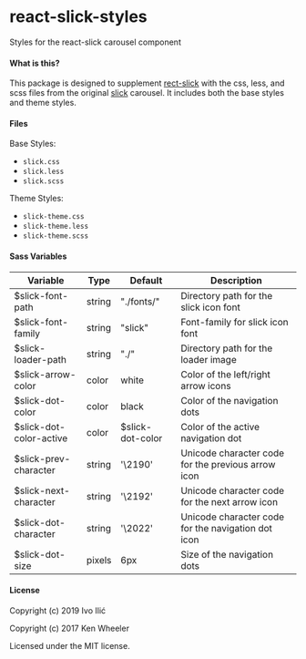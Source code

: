 # react-slick-styles

Styles for the react-slick carousel component

#### What is this?

This package is designed to supplement [rect-slick](https://github.com/akiran/react-slick) with the css, less, and scss files from the original [slick](https://github.com/kenwheeler/slick) carousel. It includes both the base styles and theme styles.

#### Files

Base Styles:

- `slick.css`
- `slick.less`
- `slick.scss`

Theme Styles:

- `slick-theme.css`
- `slick-theme.less`
- `slick-theme.scss`

#### Sass Variables

| Variable                 | Type   | Default           | Description                                        |
| ------------------------ | ------ | ----------------- | -------------------------------------------------- |
| \$slick-font-path        | string | "./fonts/"        | Directory path for the slick icon font             |
| \$slick-font-family      | string | "slick"           | Font-family for slick icon font                    |
| \$slick-loader-path      | string | "./"              | Directory path for the loader image                |
| \$slick-arrow-color      | color  | white             | Color of the left/right arrow icons                |
| \$slick-dot-color        | color  | black             | Color of the navigation dots                       |
| \$slick-dot-color-active | color  | \$slick-dot-color | Color of the active navigation dot                 |
| \$slick-prev-character   | string | '\2190'           | Unicode character code for the previous arrow icon |
| \$slick-next-character   | string | '\2192'           | Unicode character code for the next arrow icon     |
| \$slick-dot-character    | string | '\2022'           | Unicode character code for the navigation dot icon |
| \$slick-dot-size         | pixels | 6px               | Size of the navigation dots                        |

#### License

Copyright (c) 2019 Ivo Ilić

Copyright (c) 2017 Ken Wheeler

Licensed under the MIT license.

